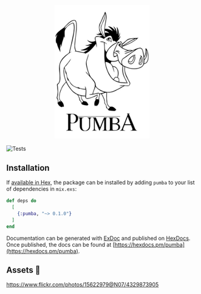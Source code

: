 <p align="center">
  <img width="250" src="https://raw.githubusercontent.com/imanhodjaev/pumba/main/assets/pumbaa.jpeg"/>
</p>

![Tests](https://github.com/imanhodjaev/pumba/actions/workflows/pumba.yml/badge.svg)

## Installation

If [available in Hex](https://hex.pm/docs/publish), the package can be installed
by adding `pumba` to your list of dependencies in `mix.exs`:

```elixir
def deps do
  [
    {:pumba, "~> 0.1.0"}
  ]
end
```

Documentation can be generated with [ExDoc](https://github.com/elixir-lang/ex_doc)
and published on [HexDocs](https://hexdocs.pm). Once published, the docs can
be found at [https://hexdocs.pm/pumba](https://hexdocs.pm/pumba).

## Assets 💄
https://www.flickr.com/photos/15622979@N07/4329873905
